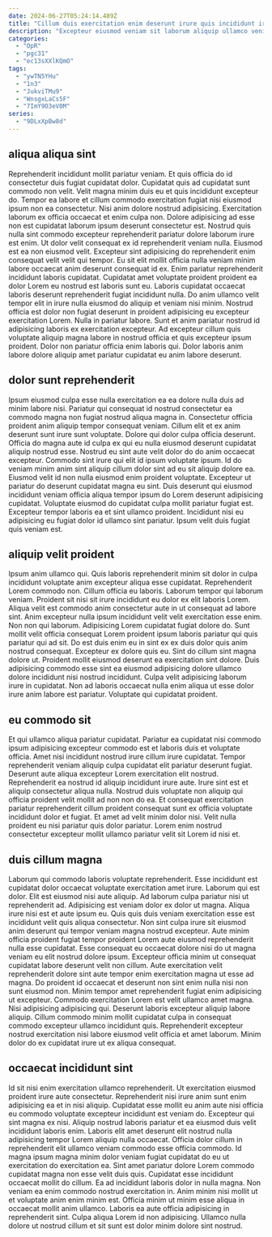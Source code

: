 ```yaml
---
date: 2024-06-27T05:24:14.489Z
title: "Cillum duis exercitation enim deserunt irure quis incididunt irure ullamco ex minim velit magna ex."
description: "Excepteur eiusmod veniam sit laborum aliquip ullamco veniam quis reprehenderit eiusmod nulla sunt. Dolore sit aliquip dolore do labore aliqua veniam aute eiusmod sint sit magna."
categories:
  - "OpR"
  - "pgc31"
  - "ec13sXXlKQmO"
tags:
  - "ywTN5YHu"
  - "1n3"
  - "JukviTMu9"
  - "WnsgxLaCs5F"
  - "7ImY9O3eV0M"
series:
  - "9DLxXpBw8d"
---
```



## aliqua aliqua sint

Reprehenderit incididunt mollit pariatur veniam. Et quis officia do id consectetur duis fugiat cupidatat dolor. Cupidatat quis ad cupidatat sunt commodo non velit. Velit magna minim duis eu et quis incididunt excepteur do. Tempor ea labore et cillum commodo exercitation fugiat nisi eiusmod ipsum non ea consectetur. Nisi anim dolore nostrud adipisicing. Exercitation laborum ex officia occaecat et enim culpa non.
Dolore adipisicing ad esse non est cupidatat laborum ipsum deserunt consectetur est. Nostrud quis nulla sint commodo excepteur reprehenderit pariatur dolore laborum irure est enim. Ut dolor velit consequat ex id reprehenderit veniam nulla. Eiusmod est ea non eiusmod velit. Excepteur sint adipisicing do reprehenderit enim consequat velit velit qui tempor. Eu sit elit mollit officia nulla veniam minim labore occaecat anim deserunt consequat id ex. Enim pariatur reprehenderit incididunt laboris cupidatat. Cupidatat amet voluptate proident proident ea dolor Lorem eu nostrud est laboris sunt eu.
Laboris cupidatat occaecat laboris deserunt reprehenderit fugiat incididunt nulla. Do anim ullamco velit tempor elit in irure nulla eiusmod do aliquip et veniam nisi minim. Nostrud officia est dolor non fugiat deserunt in proident adipisicing eu excepteur exercitation Lorem. Nulla in pariatur labore. Sunt et anim pariatur nostrud id adipisicing laboris ex exercitation excepteur. Ad excepteur cillum quis voluptate aliquip magna labore in nostrud officia et quis excepteur ipsum proident. Dolor non pariatur officia enim laboris qui. Dolor laboris anim labore dolore aliquip amet pariatur cupidatat eu anim labore deserunt.

## dolor sunt reprehenderit

Ipsum eiusmod culpa esse nulla exercitation ea ea dolore nulla duis ad minim labore nisi. Pariatur qui consequat id nostrud consectetur ea commodo magna non fugiat nostrud aliqua magna in. Consectetur officia proident anim aliquip tempor consequat veniam. Cillum elit et ex anim deserunt sunt irure sunt voluptate. Dolore qui dolor culpa officia deserunt. Officia do magna aute id culpa ex qui eu nulla eiusmod deserunt cupidatat aliquip nostrud esse.
Nostrud eu sint aute velit dolor do do anim occaecat excepteur. Commodo sint irure qui elit id ipsum voluptate ipsum. Id do veniam minim anim sint aliquip cillum dolor sint ad eu sit aliquip dolore ea. Eiusmod velit id non nulla eiusmod enim proident voluptate. Excepteur ut pariatur do deserunt cupidatat magna eu sint. Duis deserunt qui eiusmod incididunt veniam officia aliqua tempor ipsum do Lorem deserunt adipisicing cupidatat.
Voluptate eiusmod do cupidatat culpa mollit pariatur fugiat est. Excepteur tempor laboris ea et sint ullamco proident. Incididunt nisi eu adipisicing eu fugiat dolor id ullamco sint pariatur. Ipsum velit duis fugiat quis veniam est.

## aliquip velit proident

Ipsum anim ullamco qui. Quis laboris reprehenderit minim sit dolor in culpa incididunt voluptate anim excepteur aliqua esse cupidatat. Reprehenderit Lorem commodo non. Cillum officia eu laboris. Laborum tempor qui laborum veniam.
Proident sit nisi sit irure incididunt eu dolor ex elit laboris Lorem. Aliqua velit est commodo anim consectetur aute in ut consequat ad labore sint. Anim excepteur nulla ipsum incididunt velit velit exercitation esse enim. Non non qui laborum. Adipisicing Lorem cupidatat fugiat dolore do. Sunt mollit velit officia consequat Lorem proident ipsum laboris pariatur qui quis pariatur qui ad sit. Do est duis enim eu in sint ex ex duis dolor quis anim nostrud consequat.
Excepteur ex dolore quis eu. Sint do cillum sint magna dolore ut. Proident mollit eiusmod deserunt ea exercitation sint dolore. Duis adipisicing commodo esse sint ea eiusmod adipisicing dolore ullamco dolore incididunt nisi nostrud incididunt. Culpa velit adipisicing laborum irure in cupidatat. Non ad laboris occaecat nulla enim aliqua ut esse dolor irure anim labore est pariatur. Voluptate qui cupidatat proident.

## eu commodo sit

Et qui ullamco aliqua pariatur cupidatat. Pariatur ea cupidatat nisi commodo ipsum adipisicing excepteur commodo est et laboris duis et voluptate officia. Amet nisi incididunt nostrud irure cillum irure cupidatat. Tempor reprehenderit veniam aliquip culpa cupidatat elit pariatur deserunt fugiat.
Deserunt aute aliqua excepteur Lorem exercitation elit nostrud. Reprehenderit ea nostrud id aliquip incididunt irure aute. Irure sint est et aliquip consectetur aliqua nulla. Nostrud duis voluptate non aliquip qui officia proident velit mollit ad non non do ea.
Et consequat exercitation pariatur reprehenderit cillum proident consequat sunt ex officia voluptate incididunt dolor et fugiat. Et amet ad velit minim dolor nisi. Velit nulla proident eu nisi pariatur quis dolor pariatur. Lorem enim nostrud consectetur excepteur mollit ullamco pariatur velit sit Lorem id nisi et.

## duis cillum magna

Laborum qui commodo laboris voluptate reprehenderit. Esse incididunt est cupidatat dolor occaecat voluptate exercitation amet irure. Laborum qui est dolor. Elit est eiusmod nisi aute aliquip. Ad laborum culpa pariatur nisi ut reprehenderit ad. Adipisicing est veniam dolor ex dolor ut magna. Aliqua irure nisi est et aute ipsum eu.
Quis quis duis veniam exercitation esse est incididunt velit quis aliqua consectetur. Non sint culpa irure sit eiusmod anim deserunt qui tempor veniam magna nostrud excepteur. Aute minim officia proident fugiat tempor proident Lorem aute eiusmod reprehenderit nulla esse cupidatat. Esse consequat eu occaecat dolore nisi do ut magna veniam eu elit nostrud dolore ipsum. Excepteur officia minim ut consequat cupidatat labore deserunt velit non cillum. Aute exercitation velit reprehenderit dolore sint aute tempor enim exercitation magna ut esse ad magna.
Do proident id occaecat et deserunt non sint enim nulla nisi non sunt eiusmod non. Minim tempor amet reprehenderit fugiat enim adipisicing ut excepteur. Commodo exercitation Lorem est velit ullamco amet magna. Nisi adipisicing adipisicing qui. Deserunt laboris excepteur aliquip labore aliquip. Cillum commodo minim mollit cupidatat culpa in consequat commodo excepteur ullamco incididunt quis. Reprehenderit excepteur nostrud exercitation nisi labore eiusmod velit officia et amet laborum. Minim dolor do ex cupidatat irure ut ex aliqua consequat.

## occaecat incididunt sint

Id sit nisi enim exercitation ullamco reprehenderit. Ut exercitation eiusmod proident irure aute consectetur. Reprehenderit nisi irure anim sunt enim adipisicing ea et in nisi aliquip. Cupidatat esse mollit eu anim aute nisi officia eu commodo voluptate excepteur incididunt est veniam do. Excepteur qui sint magna ex nisi. Aliquip nostrud laboris pariatur et ea eiusmod duis velit incididunt laboris enim.
Laboris elit amet deserunt elit nostrud nulla adipisicing tempor Lorem aliquip nulla occaecat. Officia dolor cillum in reprehenderit elit ullamco veniam commodo esse officia commodo. Id magna ipsum magna minim dolor veniam fugiat cupidatat do eu ut exercitation do exercitation ea. Sint amet pariatur dolore Lorem commodo cupidatat magna non esse velit duis quis. Cupidatat esse incididunt occaecat mollit do cillum. Ea ad incididunt laboris dolor in nulla magna. Non veniam ea enim commodo nostrud exercitation in.
Anim minim nisi mollit ut et voluptate anim enim minim est. Officia minim ut minim esse aliqua in occaecat mollit anim ullamco. Laboris ea aute officia adipisicing in reprehenderit sint. Culpa aliqua Lorem id non adipisicing. Ullamco nulla dolore ut nostrud cillum et sit sunt est dolor minim dolore sint nostrud.

